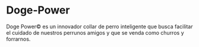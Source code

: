 # Doge-Power
Doge Power© es un innovador collar de perro inteligente que busca facilitar el cuidado de nuestros perrunos amigos y que se venda como churros y forrarnos.
